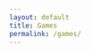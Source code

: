 ```yaml
---
layout: default
title: Games
permalink: /games/
---
```


<style>
  .games-container {
    display: flex;
    flex-direction: column;
    align-items: center;
    gap: 4rem;
    padding: 4rem 2rem;
  }

  .game-entry {
    width: 100%;
    max-width: 960px;
    opacity: 0;
    transform: translateY(40px);
    transition: opacity 1s ease, transform 1s ease;
  }

  .game-entry.visible {
    opacity: 1;
    transform: translateY(0);
  }

  .game-title {
    text-align: center;
    font-size: 2rem;
    font-weight: 600;
    margin-bottom: 1rem;
    color: #ffffff;
  }

  .game-video {
    width: 100%;
    aspect-ratio: 16/9;
    object-fit: cover;
    border-radius: 16px;
    box-shadow: 0 4px 12px rgba(0,0,0,0.5);
    cursor: pointer;
    transition: transform 0.3s;
  }

  .game-video:hover {
    transform: scale(1.01);
  }

  .tag-container {
    display: flex;
    flex-wrap: wrap;
    gap: 0.5rem;
    justify-content: center;
    margin-top: 1rem;
  }

  .tag {
    background-color: #333;
    color: #ffffff;
    font-size: 0.9rem;
    padding: 0.4rem 0.8rem;
    border-radius: 12px;
    font-weight: 500;
  }

  @media (max-width: 768px) {
    .games-container {
      padding: 2rem 1rem;
      gap: 2rem;
    }

    .game-title {
      font-size: 1.5rem;
    }

    .tag {
      font-size: 0.75rem;
      padding: 0.3rem 0.6rem;
    }
  }
</style>

<div class="games-container">

  <div class="game-entry" data-fade>
    <div class="game-title">Terminus</div>
    <a href="{{ '/games/terminus/' | relative_url }}">
      <video
        class="game-video lazy-video"
        muted
        loop
        preload="none"
        playsinline
        onmouseenter="this.play()"
        onmouseleave="this.pause()"
        data-src="{{ '/assets/WEB_Terminus_Pres.mp4' | relative_url }}"
      ></video>
    </a>
    <div class="tag-container">
      <div class="tag">C++</div>
      <div class="tag">Unreal 5</div>
      <div class="tag">Perforce</div>
      <div class="tag">3rd Person</div>
      <div class="tag">Survival-Horror</div>
    </div>
  </div>

  <div class="game-entry" data-fade>
    <div class="game-title">The Diig</div>
    <a href="{{ '/games/thediig/' | relative_url }}">
      <video
        class="game-video lazy-video"
        muted
        loop
        preload="none"
        playsinline
        onmouseenter="this.play()"
        onmouseleave="this.pause()"
        data-src="{{ '/assets/WEB_TheDiig_Pres.mp4' | relative_url }}"
      ></video>
    </a>
    <div class="tag-container">
      <div class="tag">Blueprint</div>
      <div class="tag">Unreal 5</div>
      <div class="tag">Git</div>
      <div class="tag">3rd Person</div>
      <div class="tag">Puzzle</div>
    </div>
  </div>

  <div class="game-entry" data-fade>
    <div class="game-title">Squeaky Clean | Global Game Jam 2025</div>
    <a href="{{ '/games/squeaky/' | relative_url }}">
      <video
        class="game-video lazy-video"
        muted
        loop
        preload="none"
        playsinline
        onmouseenter="this.play()"
        onmouseleave="this.pause()"
        data-src="{{ '/assets/WEB_Squeaky_Pres.mp4' | relative_url }}"
      ></video>
    </a>
    <div class="tag-container">
      <div class="tag">Blueprint</div>
      <div class="tag">Unreal 5</div>
      <div class="tag">Git</div>
      <div class="tag">3rd Person</div>
      <div class="tag">Arcade</div>
      <div class="tag">Casual</div>
    </div>
  </div>

  <div class="game-entry" data-fade>
    <div class="game-title">Giggle Heist | Global Game Jam 2024</div>
    <a href="{{ '/games/giggle/' | relative_url }}">
      <video
        class="game-video lazy-video"
        muted
        loop
        preload="none"
        playsinline
        onmouseenter="this.play()"
        onmouseleave="this.pause()"
        data-src="{{ '/assets/WEB_Giggle_Pres.mp4' | relative_url }}"
      ></video>
    </a>
    <div class="tag-container">
      <div class="tag">Blueprint</div>
      <div class="tag">Unreal 5</div>
      <div class="tag">Git</div>
      <div class="tag">Top View</div>
      <div class="tag">Co-op</div>
    </div>
  </div>

</div>

<script>
  // Fade-in on scroll
  const fadeElements = document.querySelectorAll('[data-fade]');
  function handleFadeIn() {
    fadeElements.forEach(el => {
      const rect = el.getBoundingClientRect();
      const windowHeight = window.innerHeight || document.documentElement.clientHeight;
      if (rect.top < windowHeight - 100) {
        el.classList.add('visible');
      }
    });
  }
  window.addEventListener('scroll', handleFadeIn);
  window.addEventListener('load', handleFadeIn);

  // Lazy-load videos with IntersectionObserver
  const lazyVideos = document.querySelectorAll('.lazy-video');
  const videoObserver = new IntersectionObserver(entries => {
    entries.forEach(entry => {
      if (entry.isIntersecting) {
        const video = entry.target;
        const src = video.dataset.src;
        if (src) {
          video.src = src;
          video.load();
          video.dataset.src = "";
        }
        videoObserver.unobserve(video);
      }
    });
  }, {
    threshold: 0.25
  });

  lazyVideos.forEach(video => {
    videoObserver.observe(video);
  });
</script>
